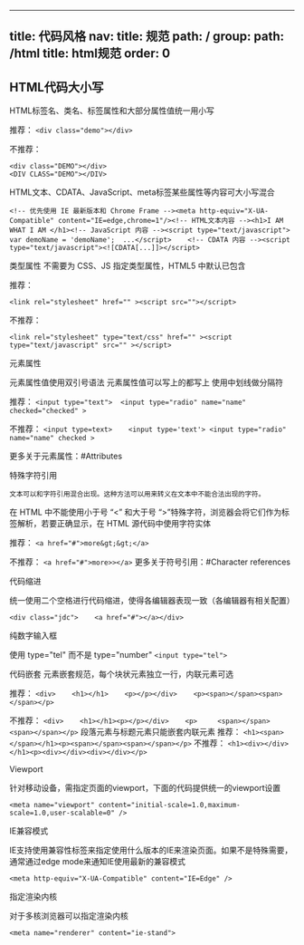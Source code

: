 
---
title: 代码风格
nav:
  title: 规范
  path: /
group:
  path: /html
  title: html规范
  order: 0
---

HTML代码大小写
----------------

HTML标签名、类名、标签属性和大部分属性值统一用小写

推荐：
```<div class="demo"></div>```

不推荐：
```
<div class="DEMO"></div>	
<DIV CLASS="DEMO"></DIV>
```

HTML文本、CDATA、JavaScript、meta标签某些属性等内容可大小写混合

```
<!-- 优先使用 IE 最新版本和 Chrome Frame --><meta http-equiv="X-UA-Compatible" content="IE=edge,chrome=1"/><!-- HTML文本内容 --><h1>I AM WHAT I AM </h1><!-- JavaScript 内容 --><script type="text/javascript">	var demoName = 'demoName';	...</script>	<!-- CDATA 内容 --><script type="text/javascript"><![CDATA[...]]></script>
```

类型属性
不需要为 CSS、JS 指定类型属性，HTML5 中默认已包含

推荐：

`````<link rel="stylesheet" href="" ><script src=""></script>`````

不推荐：

```<link rel="stylesheet" type="text/css" href="" ><script type="text/javascript" src="" ></script>```

元素属性

元素属性值使用双引号语法
元素属性值可以写上的都写上
使用中划线做分隔符

推荐：
```<input type="text">	<input type="radio" name="name" checked="checked" >```

不推荐：
```<input type=text>	<input type='text'>	<input type="radio" name="name" checked >```

更多关于元素属性：#Attributes


特殊字符引用
```In certain cases described in other sections, text may be mixed with character references. These can be used to escape characters that couldn’t otherwise legally be included in text.
文本可以和字符引用混合出现。这种方法可以用来转义在文本中不能合法出现的字符。
```
在 HTML 中不能使用小于号 “<” 和大于号 “>”特殊字符，浏览器会将它们作为标签解析，若要正确显示，在 HTML 源代码中使用字符实体

推荐：
```<a href="#">more&gt;&gt;</a>```

不推荐：
```<a href="#">more>></a>```
更多关于符号引用：#Character references

代码缩进

统一使用二个空格进行代码缩进，使得各编辑器表现一致（各编辑器有相关配置）

```<div class="jdc">    <a href="#"></a></div>```

纯数字输入框

使用 type="tel" 而不是 type="number"
```<input type="tel">```

代码嵌套
元素嵌套规范，每个块状元素独立一行，内联元素可选

推荐：
`<div>    <h1></h1>    <p></p></div>	<p><span></span><span></span></p>`

不推荐：
`<div>    <h1></h1><p></p></div>	<p>     <span></span>    <span></span></p>`
段落元素与标题元素只能嵌套内联元素
推荐：
`<h1><span></span></h1><p><span></span><span></span></p>`
不推荐：
`<h1><div></div></h1><p><div></div><div></div></p>`

Viewport

针对移动设备，需指定页面的viewport，下面的代码提供统一的viewport设置

```<meta name="viewport" content="initial-scale=1.0,maximum-scale=1.0,user-scalable=0" />```


IE兼容模式

IE支持使用兼容性标签来指定使用什么版本的IE来渲染页面。如果不是特殊需要，通常通过edge mode来通知IE使用最新的兼容模式

```<meta http-equiv="X-UA-Compatible" content="IE=Edge" />```

指定渲染内核

对于多核浏览器可以指定渲染内核

```<meta name="renderer" content="ie-stand">```
